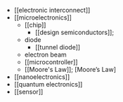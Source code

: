 - [[electronic interconnect]]
- [[microelectronics]]
    - [[chip]]
        - [[design semiconductors]];
    - diode
        - [[tunnel diode]]
    - electron beam
    - [[microcontroller]]
    - [[Moore's Law]]; [Moore’s Law]
- [[nanoelectronics]]
- [[quantum electronics]]
- [[sensor]]

